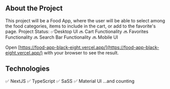 ## About the Project

This project will be a Food App, where the user will be able to select among the food categories, items to include in the cart, or add to the favorite's page.
Project Status:
✅Desktop UI
🔜 Cart Functionality
🔜 Favorites Functionality
🔜 Search Bar Functionality
🔜 Mobile UI

Open [https://food-app-black-eight.vercel.app/](https://food-app-black-eight.vercel.app/) with your browser to see the result.

## Technologies

✅ NextJS
✅ TypeScript
✅ SaSS
✅ Material UI
...and counting
